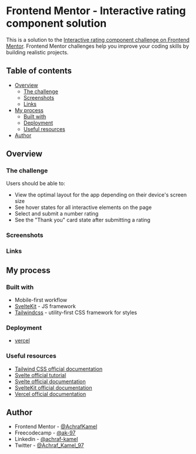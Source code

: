 # Frontend Mentor - Interactive rating component solution

This is a solution to the [Interactive rating component challenge on Frontend Mentor](https://www.frontendmentor.io/challenges/interactive-rating-component-koxpeBUmI). Frontend Mentor challenges help you improve your coding skills by building realistic projects. 

## Table of contents

- [Overview](#overview)
  - [The challenge](#the-challenge)
  - [Screenshots](#screenshot)
  - [Links](#links)
- [My process](#my-process)
  - [Built with](#built-with)
  - [Deployment](#Deployment)
  <!-- - [What I learned](#what-i-learned)
  - [Continued development](#continued-development) -->
  - [Useful resources](#useful-resources)
- [Author](#author)

## Overview

### The challenge

Users should be able to:

- View the optimal layout for the app depending on their device's screen size
- See hover states for all interactive elements on the page
- Select and submit a number rating
- See the "Thank you" card state after submitting a rating

### Screenshots

<!-- ![](./static/screenshot-desktop.png)
<img src="./static/Screenshot_mobile.jpg" style="width: 50%;"> -->

### Links

<!-- - Solution: [frontendmentor solution page]()
- Live Demo: [live demo]() -->

## My process

### Built with

- Mobile-first workflow
- [SvelteKit](https://kit.svelte.dev/) - JS framework
- [Tailwindcss](https://tailwindcss.com/) - utility-first CSS framework for styles

### Deployment

- [vercel](https://vercel.com)

### Useful resources

- [Tailwind CSS official documentation](https://tailwindcss.com/docs/guides/sveltekit)
- [Svelte official tutorial](https://svelte.dev/tutorial/basics)
- [Svelte official documentation](https://svelte.dev/docs)
- [SvelteKit official documentation](https://kit.svelte.dev/docs/introduction)
- [Vercel official documentation](https://vercel.com/docs)


## Author

<!-- - Website - [Achraf Kamel](https://dev.AK-97.me) -->
- Frontend Mentor - [@AchrafKamel](https://www.frontendmentor.io/profile/AchrafKamel)
- Freecodecamp - [@ak-97](https://www.freecodecamp.org/ak-97)
- Linkedin - [@achraf-kamel](https://www.linkedin.com/in/achraf-kamel/)
- Twitter - [@Achraf_Kamel_97](https://twitter.com/Achraf_Kamel_97)
